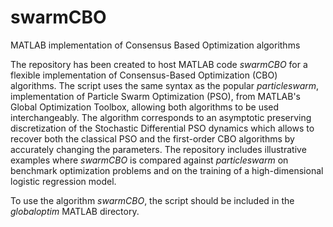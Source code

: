 # swarmCBO
MATLAB implementation of Consensus Based Optimization algorithms 

The repository has been created to host MATLAB code _swarmCBO_ for a flexible implementation of Consensus-Based Optimization (CBO) algorithms. The script uses the same syntax as the popular _particleswarm_, implementation of Particle Swarm Optimization (PSO), from MATLAB's Global Optimization Toolbox, allowing both algorithms to be used interchangeably.
The algorithm corresponds to an asymptotic preserving discretization of the Stochastic Differential PSO dynamics which allows to recover both the classical PSO and the first-order CBO algorithms by accurately changing the parameters.
The repository includes illustrative examples where _swarmCBO_ is compared against _particleswarm_ on benchmark optimization problems and on the training of a high-dimensional logistic regression model. 

To use the algorithm _swarmCBO_, the script should be included in the _globaloptim_ MATLAB directory.
